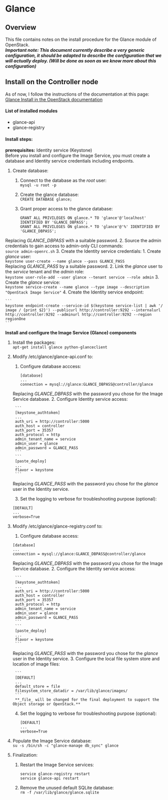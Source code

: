 # Glance

## Overview

This file contains notes on the install procedure for the Glance module of OpenStack.  
***Important note: This document currently describe a very generic configuration, it should be adapted to describe the configuration that we will actually deploy. (Will be done as soon as we know more about this configuration)***

## Install on the Controller node

As of now, I follow the instructions of the documentation at this page:  
[Glance Install in the OpenStack documentation](http://docs.openstack.org/juno/install-guide/install/apt/content/image-service-overview.html)

#### List of installed modules
- glance-api
- glance-registry

#### Install steps:
**prerequisites:** Identity service (Keystone)  
Before you install and configure the Image Service, you must create a database and Identity service credentials including endpoints.

1. Create database:
    1. Connect to the database as the _root_ user:  
        `mysql -u root -p`
    2. Create the glance database:  
        `CREATE DATABASE glance;`
    3. Grant proper access to the glance database:
    
        ```
        GRANT ALL PRIVILEGES ON glance.* TO 'glance'@'localhost' IDENTIFIED BY 'GLANCE_DBPASS';
        GRANT ALL PRIVILEGES ON glance.* TO 'glance'@'%' IDENTIFIED BY 'GLANCE_DBPASS';
        ```
  Replacing _GLANCE_DBPASS_ with a suitable password.
2. Source the admin credentials to gain access to admin-only CLI commands:  
    `source admin-openrc.sh`
3. Create the Identity service credentials:
    1. Create _glance_ user:  
        `keystone user-create --name glance --pass GLANCE_PASS`  
    Replacing _GLANCE_PASS_ by a suitable password.
    2. Link the _glance_ user to the _service_ tenant and the _admin_ role:  
        `keystone user-role-add --user glance --tenant service --role admin`
    3. Create the _glance_ service:  
        `keystone service-create --name glance --type image --description "OpenStack Image Service"`
4. Create the Identity service endpoint:

    ```
    keystone endpoint-create --service-id $(keystone service-list | awk '/ image / {print $2}') --publicurl http://controller:9292 --internalurl http://controller:9292 --adminurl http://controller:9292 --region regionOne
    ```
    
**Install and configure the Image Service (Glance) components**

1. Install the packages:  
    `apt-get install glance python-glanceclient`
2. Modify /etc/glance/glance-api.conf to:
    1. Configure database acccess:
    
        ```
        [database]
        ...
        connection = mysql://glance:GLANCE_DBPASS@controller/glance
        ```
    Replacing _GLANCE_DBPASS_ with the password you chose for the Image Service database.
    2. Configure Identity service access:
    
        ```
        [keystone_authtoken]
        ...
        auth_uri = http://controller:5000
        auth_host = controller
        auth_port = 35357
        auth_protocol = http
        admin_tenant_name = service
        admin_user = glance
        admin_password = GLANCE_PASS
        ```
        ```
        [paste_deploy]
        ...  
        flavor = keystone
        ```
    Replacing _GLANCE_PASS_ with the password you chose for the _glance_ user in the Identity service.

    3. Set the logging to verbose for troubleshooting purpose (optional):
    
    ```
    [DEFAULT]
    ...
    verbose=True
    ```
3. Modify /etc/glance/glance-registry.conf to:
    1. Configure database access:
    
    ```
    [database]
    ...
    connection = mysql://glance:GLANCE_DBPASS@controller/glance
    ```
    Replacing _GLANCE_DBPASS_ with the password you chose for the Image Service database.
    2. Configure the Identity service access:
    
        ```
        [keystone_authtoken]
        ...
        auth_uri = http://controller:5000
        auth_host = controller
        auth_port = 35357
        auth_protocol = http
        admin_tenant_name = service
        admin_user = glance
        admin_password = GLANCE_PASS
        ```  
        ```
        [paste_deploy]
        ...
        flavor = keystone
        ```
    Replacing _GLANCE_PASS_ with the password you chose for the _glance_ user in the Identity service.
    3. Configure the local file system store and location of image files:
    
        ```
        [DEFAULT]
        ...
        default_store = file
        filesystem_store_datadir = /var/lib/glance/images/
        ```  
        **_file_ will be changed for the final deployment to support the Object storage or OpenStack.**
    4. Set the logging to verbose for troubleshooting purpose (optional):
    
        ```
        [DEFAULT]
        ...
        verbose=True
        ```
4. Populate the Image Service database:  
    `su -s /bin/sh -c "glance-manage db_sync" glance`
5. Finalization:
    1. Restart the Image Service services:
    
        ```
        service glance-registry restart
        service glance-api restart
        ```
    2. Remove the unused default SQLite database:  
        `rm -f /var/lib/glance/glance.sqlite`
